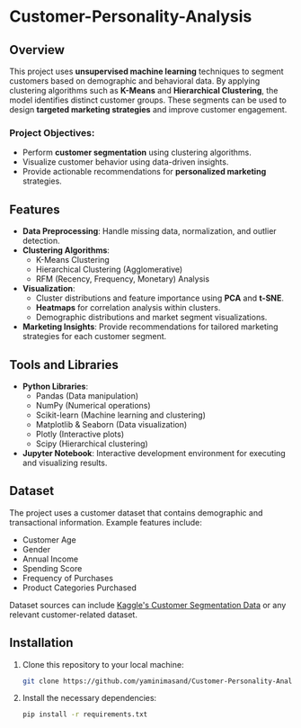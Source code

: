 # Customer-Personality-Analysis

## Overview
This project uses **unsupervised machine learning** techniques to segment customers based on demographic and behavioral data. By applying clustering algorithms such as **K-Means** and **Hierarchical Clustering**, the model identifies distinct customer groups. These segments can be used to design **targeted marketing strategies** and improve customer engagement.

### Project Objectives:
- Perform **customer segmentation** using clustering algorithms.
- Visualize customer behavior using data-driven insights.
- Provide actionable recommendations for **personalized marketing** strategies.

## Features
- **Data Preprocessing**: Handle missing data, normalization, and outlier detection.
- **Clustering Algorithms**:
  - K-Means Clustering
  - Hierarchical Clustering (Agglomerative)
  - RFM (Recency, Frequency, Monetary) Analysis
- **Visualization**: 
  - Cluster distributions and feature importance using **PCA** and **t-SNE**.
  - **Heatmaps** for correlation analysis within clusters.
  - Demographic distributions and market segment visualizations.
- **Marketing Insights**: Provide recommendations for tailored marketing strategies for each customer segment.

## Tools and Libraries
- **Python Libraries**:
  - Pandas (Data manipulation)
  - NumPy (Numerical operations)
  - Scikit-learn (Machine learning and clustering)
  - Matplotlib & Seaborn (Data visualization)
  - Plotly (Interactive plots)
  - Scipy (Hierarchical clustering)
- **Jupyter Notebook**: Interactive development environment for executing and visualizing results.

## Dataset
The project uses a customer dataset that contains demographic and transactional information. Example features include:
- Customer Age
- Gender
- Annual Income
- Spending Score
- Frequency of Purchases
- Product Categories Purchased

Dataset sources can include [Kaggle's Customer Segmentation Data](https://www.kaggle.com/imakash3011/customer-personality-analysis) or any relevant customer-related dataset.

## Installation

1. Clone this repository to your local machine:
   ```bash
   git clone https://github.com/yaminimasand/Customer-Personality-Analysis.git
2. Install the necessary dependencies:
   ```bash
   pip install -r requirements.txt
